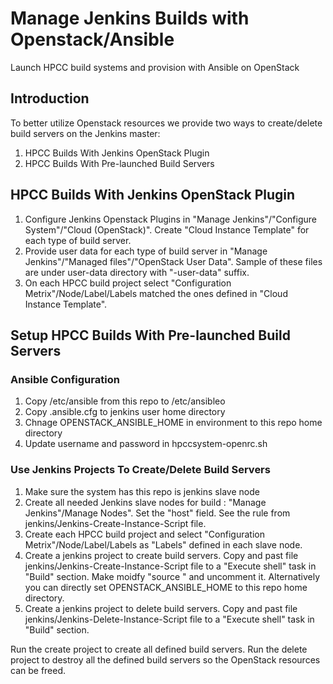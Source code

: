 # Manage Jenkins Builds with Openstack/Ansible
Launch HPCC build systems and provision with Ansible on OpenStack

## Introduction 
To better utilize Openstack resources we provide two ways to create/delete build servers on the Jenkins master:
1. HPCC Builds With Jenkins OpenStack Plugin
2. HPCC Builds With Pre-launched Build Servers 


## HPCC Builds With Jenkins OpenStack Plugin
1. Configure Jenkins Openstack Plugins in "Manage Jenkins"/"Configure System"/"Cloud (OpenStack)". Create "Cloud Instance Template" for each type of build server.
2. Provide user data for each type of build server in "Manage Jenkins"/"Managed files"/"OpenStack User Data". Sample of these files are under user-data directory with "-user-data" suffix.
3. On each HPCC build project select "Configuration Metrix"/Node/Label/Labels matched the ones defined in "Cloud Instance Template".


## Setup HPCC Builds With Pre-launched Build Servers  

### Ansible Configuration 
1. Copy /etc/ansible from this repo to /etc/ansibleo 
2. Copy .ansible.cfg to jenkins user home directory
3. Chnage OPENSTACK_ANSIBLE_HOME in environment to this repo home directory
4. Update username and password in  hpccsystem-openrc.sh 

### Use Jenkins Projects To Create/Delete Build Servers
1. Make sure the system has this repo is jenkins slave node
2. Create all needed Jenkins slave nodes for build : "Manage Jenkins"/Manage Nodes". Set the "host" field. See the rule from jenkins/Jenkins-Create-Instance-Script file.
3. Create each HPCC build project and select "Configuration Metrix"/Node/Label/Labels as "Labels" defined in each slave node.
4. Create a jenkins project to create build servers. Copy and past file jenkins/Jenkins-Create-Instance-Script file to a "Execute shell" task in "Build" section. Make moidfy  "source <path of environment file>" and uncomment it. Alternatively you can directly set OPENSTACK_ANSIBLE_HOME to this repo home directory.
5. Create a jenkins project to delete build servers. Copy and past file jenkins/Jenkins-Delete-Instance-Script file to a "Execute shell" task in "Build" section. 

Run the create project to create all defined build servers. Run the delete project to destroy all the defined build servers so the OpenStack resources can be freed.





